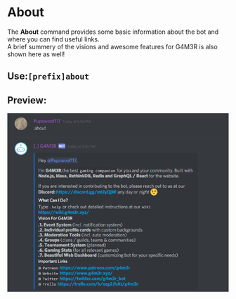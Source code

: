 # About

The **About** command provides some basic information about the bot and where you can find useful links.  
A brief summery of the visions and awesome features for G4M3R is also shown here as well!

## Use:`[prefix]about`

## Preview:

![](../../.gitbook/assets/image%20%2860%29.png)


